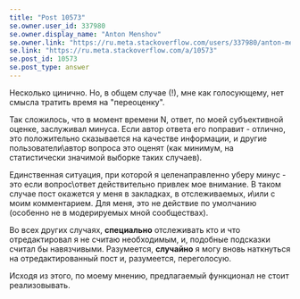 ```yaml
---
title: "Post 10573"
se.owner.user_id: 337980
se.owner.display_name: "Anton Menshov"
se.owner.link: "https://ru.meta.stackoverflow.com/users/337980/anton-menshov"
se.link: "https://ru.meta.stackoverflow.com/a/10573"
se.post_id: 10573
se.post_type: answer
---
```

<p>Несколько цинично. Но, в общем случае (!), мне как голосующему, нет смысла тратить время на &quot;переоценку&quot;.</p>
<p>Так сложилось, что в момент времени N, ответ, по моей субъективной оценке, заслуживал минуса. Если автор ответа его поправит - отлично, это положительно сказывается на качестве информации, и другие пользователи\автор вопроса это оценят (как минимум, на статистически значимой выборке таких случаев).</p>
<p>Единственная ситуация, при которой я целенаправленно уберу минус - это если вопрос\ответ действительно привлек мое внимание. В таком случае пост окажется у меня в закладках, в отслеживаемых, и\или с моим комментарием. Для меня, это не действие по умолчанию (особенно не в модерируемых мной сообществах).</p>
<p>Во всех других случаях, <strong>специально</strong> отслеживать кто и что отредактировал я не считаю необходимым, и, подобные подсказки считал бы навязчивыми. Разумеется, <strong>случайно</strong> я могу вновь наткнуться на отредактированный пост и, разумеется, переголосую.</p>
<p>Исходя из этого, по моему мнению, предлагаемый функционал не стоит реализовывать.</p>
